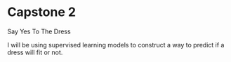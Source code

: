 # Capstone 2

Say Yes To The Dress

I will be using supervised learning models to construct a way to predict if a dress will fit or not. 
